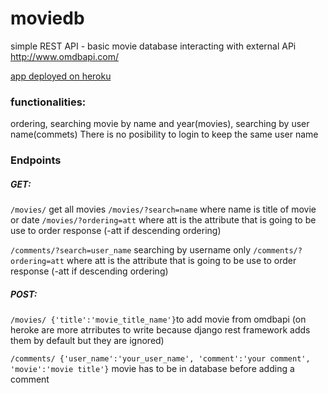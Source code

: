 # moviedb
simple REST API - basic movie database interacting with external APi http://www.omdbapi.com/

[app deployed on heroku](https://stark-sierra-68671.herokuapp.com)

### functionalities:
ordering, searching movie by name and year(movies), searching by user name(commets)
There is no posibility to login to keep the same user name

### Endpoints
##### GET:
```/movies/``` get all movies
```/movies/?search=name``` where name is title of movie or date
```/movies/?ordering=att``` where att is the attribute that is going to be use to order response (-att if descending ordering)

```/comments/?search=user_name``` searching by username only
```/comments/?ordering=att``` where att is the attribute that is going to be use to order response (-att if descending ordering)

##### POST:
```/movies/ {'title':'movie_title_name'}```to add movie from omdbapi (on heroke are more atrributes to write because django rest framework adds them by default but they are ignored)

```/comments/ {'user_name':'your_user_name', 'comment':'your comment', 'movie':'movie title'}``` movie has to be in database before adding a comment
